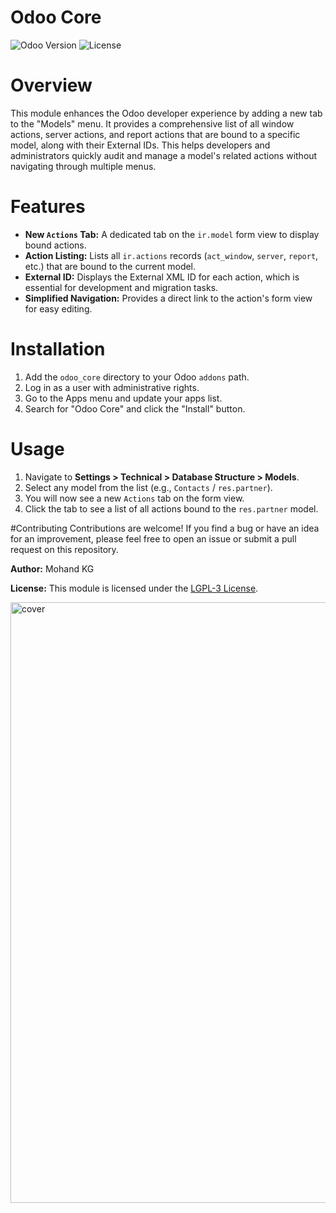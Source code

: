 
# Odoo Core
![Odoo Version](https://img.shields.io/badge/Odoo-18.0-blue.svg)
![License](https://img.shields.io/badge/License-LGPL--3-green.svg)

# Overview
This module enhances the Odoo developer experience by adding a new tab to the "Models" menu. It provides a comprehensive list of all window actions, server actions, and report actions that are bound to a specific model, along with their External IDs. This helps developers and administrators quickly audit and manage a model's related actions without navigating through multiple menus.

# Features
- **New `Actions` Tab:** A dedicated tab on the `ir.model` form view to display bound actions.
- **Action Listing:** Lists all `ir.actions` records (`act_window`, `server`, `report`, etc.) that are bound to the current model.
- **External ID:** Displays the External XML ID for each action, which is essential for development and migration tasks.
- **Simplified Navigation:** Provides a direct link to the action's form view for easy editing.

# Installation
1.  Add the `odoo_core` directory to your Odoo `addons` path.
2.  Log in as a user with administrative rights.
3.  Go to the Apps menu and update your apps list.
4.  Search for "Odoo Core" and click the "Install" button.

# Usage
1.  Navigate to **Settings > Technical > Database Structure > Models**.
2.  Select any model from the list (e.g., `Contacts` / `res.partner`).
3.  You will now see a new `Actions` tab on the form view.
4.  Click the tab to see a list of all actions bound to the `res.partner` model.

#Contributing
Contributions are welcome! If you find a bug or have an idea for an improvement, please feel free to open an issue or submit a pull request on this repository.

**Author:**
Mohand KG

**License:**
This module is licensed under the [LGPL-3 License](https://www.gnu.org/licenses/lgpl-3.0.en.html).

<img width="1910" height="961" alt="cover" src="https://github.com/user-attachments/assets/b9ec6a98-d198-4d34-ad00-bf97225c9344" />
